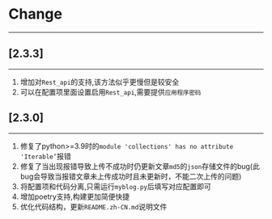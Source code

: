 # Change
___

## [2.3.3]
___

1. 增加对`Rest_api`的支持,该方法似乎更慢但是较安全
2. 可以在配置项里面设置启用`Rest_api`,需要提供`应用程序密码`
## [2.3.0]
___

1. 修复了python>=3.9时的`module 'collections' has no attribute 'Iterable’`报错
2. 修复了当出现报错导致上传不成功时仍更新文章`md5`的`json`存储文件的bug(此bug会导致当报错文章未上传成功时且未更新时，不能二次上传的问题)
3. 将配置项和代码分离,只需运行`myblog.py`后填写对应配置即可
4. 增加poetry支持,构建更加简便快捷
5. 优化代码结构，更新`README.zh-CN.md`说明文件
